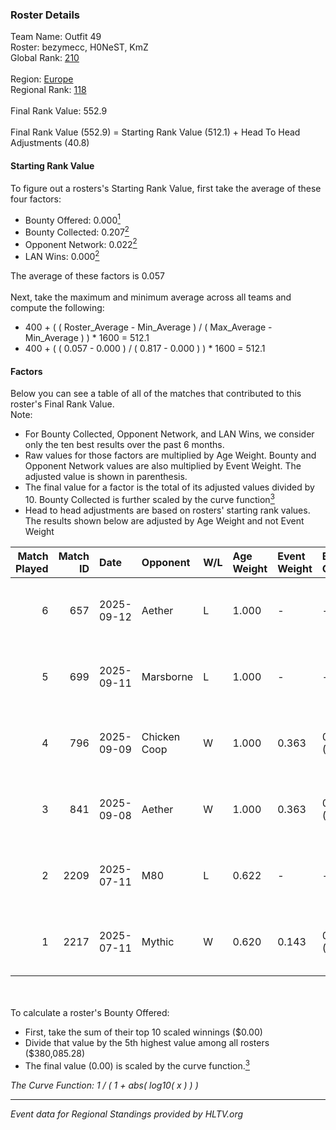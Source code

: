 ### Roster Details<br />
Team Name: Outfit 49<br />
Roster: bezymecc, H0NeST, KmZ<br />
Global Rank: [210](../../standings_global_2025_10_06.md)<br />
<br />
Region: [Europe]( ../../standings_europe_2025_10_06.md)<br />
Regional Rank: [118]( ../../standings_europe_2025_10_06.md)<br />
<br />
Final Rank Value:  552.9<br />
<br />
Final Rank Value (552.9) = Starting Rank Value (512.1) + Head To Head Adjustments (40.8)<br />

#### Starting Rank Value<br />
To figure out a rosters's Starting Rank Value, first take the average of these four factors:<br />
- Bounty Offered: 0.000[<sup>1</sup>](#table2)
- Bounty Collected: 0.207[<sup>2</sup>](#table1)
- Opponent Network: 0.022[<sup>2</sup>](#table1)
- LAN Wins: 0.000[<sup>2</sup>](#table1)

The average of these factors is 0.057<br />
<br />
Next, take the maximum and minimum average across all teams and compute the following:<br />
- 400 + ( ( Roster_Average - Min_Average ) / ( Max_Average - Min_Average ) ) * 1600 = 512.1
- 400 + ( ( 0.057 - 0.000 ) / ( 0.817 - 0.000 ) ) * 1600 = 512.1


#### Factors<br />
Below you can see a table of all of the matches that contributed to this roster's Final Rank Value.<br />
Note:<br />

- For Bounty Collected, Opponent Network, and LAN Wins, we consider only the ten best results over the past 6 months.
- Raw values for those factors are multiplied by Age Weight. Bounty and Opponent Network values are also multiplied by Event Weight. The adjusted value is shown in parenthesis.
- The final value for a factor is the total of its adjusted values divided by 10. Bounty Collected is further scaled by the curve function[<sup>3</sup>](#curveFunction)
- Head to head adjustments are based on rosters' starting rank values. The results shown below are adjusted by Age Weight and not Event Weight
<span id="table1"></span><br />


| Match Played | Match ID | Date       | Opponent     | W/L | Age Weight | Event Weight | Bounty Collected | Opponent Network | LAN Wins  | H2H Adj. | Roster                                |
| -: | -: | :- | :- | :- | :- | :- | :- | :- | :- | -: | :- |
|            6 |      657 | 2025-09-12 | Aether       | L   | 1.000      | -            | -                | -                | -         |   -10.47 | bezymecc, H0NeST, KmZ, sava9e, zeep   |
|            5 |      699 | 2025-09-11 | Marsborne    | L   | 1.000      | -            | -                | -                | -         |    -2.90 | bezymecc, H0NeST, KmZ, sava9e, zeep   |
|            4 |      796 | 2025-09-09 | Chicken Coop | W   | 1.000      | 0.363        | 0.001 (0.001)    | 0.276 (0.100)    | 0 (0.000) |    23.18 | bezymecc, H0NeST, KmZ, sava9e, zeep   |
|            3 |      841 | 2025-09-08 | Aether       | W   | 1.000      | 0.363        | 0.003 (0.001)    | 0.305 (0.110)    | 0 (0.000) |    21.48 | bezymecc, H0NeST, KmZ, sava9e, zeep   |
|            2 |     2209 | 2025-07-11 | M80          | L   | 0.622      | -            | -                | -                | -         |    -0.39 | 6SIX, bezymecc, H0NeST, KmZ, marekiew |
|            1 |     2217 | 2025-07-11 | Mythic       | W   | 0.620      | 0.143        | 0.000 (0.000)    | 0.076 (0.007)    | 0 (0.000) |     9.94 | 6SIX, bezymecc, H0NeST, KmZ, marekiew |

<br />
<span id="table2"></span><br />
To calculate a roster's Bounty Offered:<br />

- First, take the sum of their top 10 scaled winnings ($0.00)
- Divide that value by the 5th highest value among all rosters ($380,085.28)
- The final value (0.00) is scaled by the curve function.[<sup>3</sup>](#curveFunction)

<span id="curveFunction"></span>_The Curve Function: 1 / ( 1 + abs( log10( x ) ) )_<br />

---
_Event data for Regional Standings provided by HLTV.org_<br />
